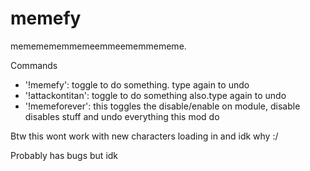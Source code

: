 # memefy
mememememmemeemmeememmememe.

Commands
- '!memefy': toggle to do something. type again to undo
- '!attackontitan': toggle to do something also.type again to undo
- '!memeforever': this toggles the disable/enable on module, disable disables stuff and undo everything this mod do

Btw this wont work with new characters loading in and idk why :/

Probably has bugs but idk
